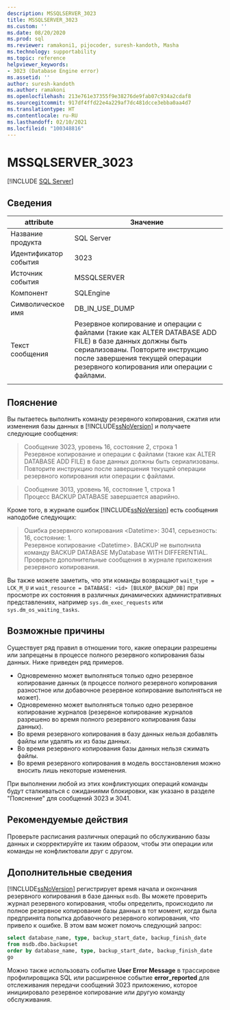 ```yaml
---
description: MSSQLSERVER_3023
title: MSSQLSERVER_3023
ms.custom: ''
ms.date: 08/20/2020
ms.prod: sql
ms.reviewer: ramakoni1, pijocoder, suresh-kandoth, Masha
ms.technology: supportability
ms.topic: reference
helpviewer_keywords:
- 3023 (Database Engine error)
ms.assetid: ''
author: suresh-kandoth
ms.author: ramakoni
ms.openlocfilehash: 213e761e37355f9e38276de9fab07c934a2cdaf8
ms.sourcegitcommit: 917df4ffd22e4a229af7dc481dcce3ebba0aa4d7
ms.translationtype: HT
ms.contentlocale: ru-RU
ms.lasthandoff: 02/10/2021
ms.locfileid: "100348816"
---
```

# <a name="mssqlserver_3023"></a>MSSQLSERVER_3023
 [!INCLUDE [SQL Server](../../includes/applies-to-version/sqlserver.md)]

## <a name="details"></a>Сведения

|attribute|Значение|
|---|---|
|Название продукта|SQL Server|
|Идентификатор события|3023|
|Источник события|MSSQLSERVER|
|Компонент|SQLEngine|
|Символическое имя|DB_IN_USE_DUMP|
|Текст сообщения|Резервное копирование и операции с файлами (такие как ALTER DATABASE ADD FILE) в базе данных должны быть сериализованы. Повторите инструкцию после завершения текущей операции резервного копирования или операции с файлами.|
||

## <a name="explanation"></a>Пояснение

Вы пытаетесь выполнить команду резервного копирования, сжатия или изменения базы данных в [!INCLUDE[ssNoVersion](../../includes/ssnoversion-md.md)] и получаете следующие сообщения:

> Сообщение 3023, уровень 16, состояние 2, строка 1  
Резервное копирование и операции с файлами (такие как ALTER DATABASE ADD FILE) в базе данных должны быть сериализованы. Повторите инструкцию после завершения текущей операции резервного копирования или операции с файлами.

> Сообщение 3013, уровень 16, состояние 1, строка 1  
Процесс BACKUP DATABASE завершается аварийно.

Кроме того, в журнале ошибок [!INCLUDE[ssNoVersion](../../includes/ssnoversion-md.md)] есть сообщения наподобие следующих:

> Ошибка резервного копирования \<Datetime>: 3041, серьезность: 16, состояние: 1.  
Резервное копирование \<Datetime>. BACKUP не выполнила команду BACKUP DATABASE MyDatabase WITH DIFFERENTIAL. Проверьте дополнительные сообщения в журнале приложения резервного копирования.

Вы также можете заметить, что эти команды возвращают `wait_type = LCK_M_U` и `wait_resource = DATABASE: <id> [BULKOP_BACKUP_DB]` при просмотре их состояния в различных динамических административных представлениях, например `sys.dm_exec_requests` или `sys.dm_os_waiting_tasks`.

## <a name="possible-causes"></a>Возможные причины

Существует ряд правил в отношении того, какие операции разрешены или запрещены в процессе полного резервного копирования базы данных. Ниже приведен ряд примеров.

- Одновременно может выполняться только одно резервное копирование данных (в процессе полного резервного копирования разностное или добавочное резервное копирование выполняться не может).
- Одновременно может выполняться только одно резервное копирование журналов (резервное копирование журналов разрешено во время полного резервного копирования базы данных).
- Во время резервного копирования в базу данных нельзя добавлять файлы или удалять их из базы данных.
- Во время резервного копирования базы данных нельзя сжимать файлы.
- Во время резервного копирования в модель восстановления можно вносить лишь некоторые изменения.

При выполнении любой из этих конфликтующих операций команды будут сталкиваться с ожиданиями блокировки, как указано в разделе "Пояснение" для сообщений 3023 и 3041.

## <a name="user-action"></a>Рекомендуемые действия

Проверьте расписания различных операций по обслуживанию базы данных и скорректируйте их таким образом, чтобы эти операции или команды не конфликтовали друг с другом.

## <a name="more-information"></a>Дополнительные сведения

[!INCLUDE[ssNoVersion](../../includes/ssnoversion-md.md)] регистрирует время начала и окончания резервного копирования в базе данных `msdb`. Вы можете проверить журнал резервного копирования, чтобы определить, происходило ли полное резервное копирование базы данных в тот момент, когда была предпринята попытка добавочного резервного копирования, что привело к ошибке. В этом вам может помочь следующий запрос:

```sql
select database_name, type, backup_start_date, backup_finish_date
from msdb.dbo.backupset
order by database_name, type, backup_start_date, backup_finish_date
go
```

Можно также использовать событие **User Error Message** в трассировке профилировщика SQL или расширенное событие **error_reported** для отслеживания передачи сообщений 3023 приложению, которое инициировало резервное копирование или другую команду обслуживания.
